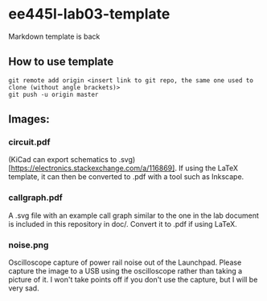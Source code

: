 # ee445l-lab03-template

Markdown template is back

## How to use template

```
git remote add origin <insert link to git repo, the same one used to clone (without angle brackets)>
git push -u origin master
```

## Images:

### circuit.pdf

(KiCad can export schematics to .svg)[https://electronics.stackexchange.com/a/116869]. If using the LaTeX template, it can then be converted to .pdf with a tool such as Inkscape.

### callgraph.pdf

A .svg file with an example call graph similar to the one in the lab document is included in this repository in doc/. Convert it to .pdf if using LaTeX.

### noise.png

Oscilloscope capture of power rail noise out of the Launchpad. Please capture the image to a USB using the oscilloscope rather than taking a picture of it. I won't take points off if you don't use the capture, but I will be very sad.

